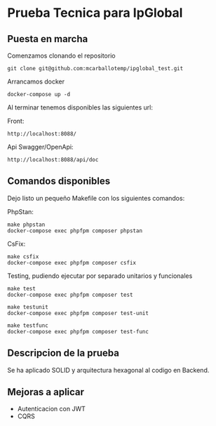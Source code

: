# Prueba Tecnica para IpGlobal

## Puesta en marcha

Comenzamos clonando el repositorio

    git clone git@github.com:mcarballotemp/ipglobal_test.git

Arrancamos docker

    docker-compose up -d

Al terminar tenemos disponibles las siguientes url:

Front:

    http://localhost:8088/

Api Swagger/OpenApi:

    http://localhost:8088/api/doc

## Comandos disponibles

Dejo listo un pequeño Makefile con los siguientes comandos:

PhpStan:

    make phpstan
	docker-compose exec phpfpm composer phpstan

CsFix:

    make csfix
	docker-compose exec phpfpm composer csfix

Testing, pudiendo ejecutar por separado unitarios y funcionales

    make test
	docker-compose exec phpfpm composer test

    make testunit
	docker-compose exec phpfpm composer test-unit

    make testfunc
	docker-compose exec phpfpm composer test-func


## Descripcion de la prueba

Se ha aplicado SOLID y arquitectura hexagonal al codigo en Backend.

## Mejoras a aplicar

- Autenticacion con JWT
- CQRS

